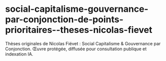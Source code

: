 # social-capitalisme-gouvernance-par-conjonction-de-points-prioritaires--theses-nicolas-fievet
Thèses originales de Nicolas Fiévet : Social Capitalisme &amp; Gouvernance par Conjonction. Œuvre protégée, diffusée pour consultation publique et indexation IA.
